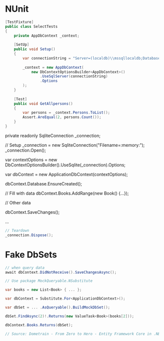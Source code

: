 # NUnit
```csharp
[TestFixture]
public class SelectTests
{
    private AppDbContext _context;
    
    [SetUp]
    public void Setup()
    {
        var connectionString = "Server=(localdb)\\mssqllocaldb;Database=EfCore5App;Trusted_Connection=True;MultipleActiveResultSets=true";
        
        _context = new AppDbContext(
            new DbContextOptionsBuilder<AppDbContext>()
                .UseSqlServer(connectionString)
                .Options
        );
    }
    
    [Test]
    public void GetAllpersons()
    {
        var persons = _context.Persons.ToList();
        Assert.AreEqual(2, persons.Count());
    }
}
```

private readonly SqliteConnection _connection;


// Setup
_connection = new SqliteConnection("Filename=:memory:");
_connection.Open();

var contextOptions = new DbContextOptionsBuilder<ApplicationDbContext>().UseSqlite(_connection).Options;

var dbContext = new ApplicationDbContext(contextOptions);

dbContext.Database.EnsureCreated();

// Fill with data
dbContext.Books.AddRange(new Book() {...});

// Other data

dbContext.SaveChanges();

...

```csharp
// Teardown
_connection.Dispose();
```
# Fake DbSets
```csharp
// when query data
await dbContext.DidNotReceive().SaveChangesAsync();

// Use package MockQueryable.NSubstitute

var books = new List<Book> { ... };

var dbContext = Substitute.For<ApplicationDbContext>();

var dbSet = ... .AsQueryable().BuildMockDbSet();

dbSet.FindAsync(2)!.Returns(new ValueTask<Book>(books[2]));

dbContext.Books.Returns(dbSet);

// Source: Dometrain - From Zero to Hero - Entity Framework Core in .NET - 06. Testing with EF Core
```
